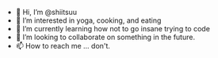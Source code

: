 - 👋 Hi, I’m @shiitsuu
- 👀 I’m interested in yoga, cooking, and eating
- 🌱 I’m currently learning how not to go insane trying to code
- 💞️ I’m looking to collaborate on something in the future.
- 📫 How to reach me ... don't.

<!---
shiitsuu/shiitsuu is a ✨ special ✨ repository because its `README.md` (this file) appears on your GitHub profile.
You can click the Preview link to take a look at your changes.
--->
